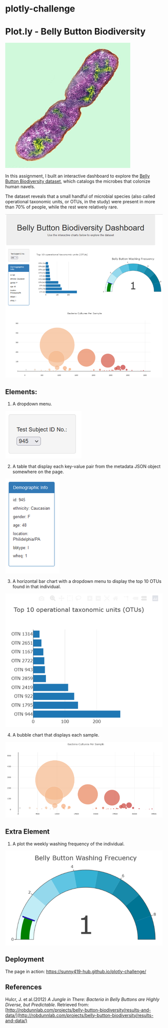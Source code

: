 # plotly-challenge

# Plot.ly - Belly Button Biodiversity

![Bacteria by filterforge.com](Images/bacteria.jpg)

In this assignment, I  built an interactive dashboard to explore the [Belly Button Biodiversity dataset](http://robdunnlab.com/projects/belly-button-biodiversity/), which catalogs the microbes that colonize human navels.

The dataset reveals that a small handful of microbial species (also called operational taxonomic units, or OTUs, in the study) were present in more than 70% of people, while the rest were relatively rare.

![hw](Images/hw02.png)

## Elements:

1. A dropdown menu.

![bar Chart](Images/dropdown.png)

2. A table that display each key-value pair from the metadata JSON object somewhere on the page.

![hw](Images/hw03.png)

3. A horizontal bar chart with a dropdown menu to display the top 10 OTUs found in that individual.

![bar Chart](Images/hw01.png)  

4. A bubble chart that displays each sample.
 
![Bubble Chart](Images/bubble_chart.png)


## Extra Element

1. A plot the weekly washing frequency of the individual.

![Weekly Washing Frequency Gauge](Images/gauge.png)

## Deployment

The page in action: https://sunny419-hub.github.io/plotly-challenge/

## References

Hulcr, J. et al.(2012) _A Jungle in There: Bacteria in Belly Buttons are Highly Diverse, but Predictable_. Retrieved from: [http://robdunnlab.com/projects/belly-button-biodiversity/results-and-data/](http://robdunnlab.com/projects/belly-button-biodiversity/results-and-data/)

